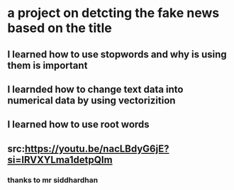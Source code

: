 # a project on detcting the fake news based on the title

## I learned how to use stopwords and why is using them is important
## I learnded how to change text data into numerical data by using vectorizition
## I learned how to use root words

## src:https://youtu.be/nacLBdyG6jE?si=lRVXYLma1detpQIm    
### thanks to mr siddhardhan

